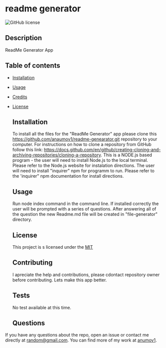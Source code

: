 # readme generator
  ![GitHub license](https://img.shields.io/badge/license-MIT-blue.svg)

  ## Description
  ReadMe Generator App

## Table of contents
* [Installation](#installation)
* [Usage](#usage)
* [Credits](#credits)
* [License](#licence)
  

  ## Installation
  
  To install all the files for the "ReadMe Generator" app please clone this https://github.com/anaumov1/readme-genearator.git repository to your computer. For instructions on how to clone a repository from GitHub follow this link: https://docs.github.com/en/github/creating-cloning-and-archiving-repositories/cloning-a-repository.
This is a NODE.js based program - the user will need to install Node.js to the local terminal. Please refer to the Node.js website for instalation directions.
The user will need to install "inquirer" npm for programm to run. Please refer to the 'inquirer" npm documentation for install directions.
  
  ## Usage
  Run node index command in the command line. If installed correctly the user will be prompted with a series of questions. After answering all of the question the new Readme.md file will be created in "file-generator" directory.

  ## License
  This project is s licensed under the [MIT](LICENSE)
    
  ## Contributing
  I apreciate the help and contributions, please cdontact repository owner before contributing. Lets make this app better.

  ## Tests
 
  No test available at this time.


  ## Questions
If you have any questions about the repo, open an issue or contact me directly at random@gmail.com. You can find more of my work at [anumov1](https://github.com/anumov1/).


